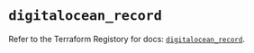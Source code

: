 # `digitalocean_record`

Refer to the Terraform Registory for docs: [`digitalocean_record`](https://registry.terraform.io/providers/digitalocean/digitalocean/2.34.1/docs/resources/record).
